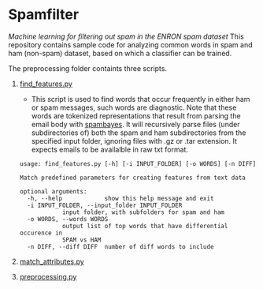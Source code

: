 # Spamfilter
*Machine learning for filtering out spam in the ENRON spam dataset*
This repository contains sample code for analyzing common words in spam and ham (non-spam) dataset, based on which a classifier can be trained. 

The preprocessing folder containts three scripts.

1. [find_features.py](preprocessing/find_features.py)
	- This script is used to find words that occur frequently in either ham or spam messages, such words are diagnostic. Note that these words are tokenized representations that result from parsing the email body with [spambayes](https://sourceforge.net/p/spambayes/code/HEAD/tree/). It will recursively parse files (under subdirectories of) both the spam and ham subdirectories from the specified input folder, ignoring files with .gz or .tar extension. It expects emails to be availalble in raw txt format.
	```
	usage: find_features.py [-h] [-i INPUT_FOLDER] [-o WORDS] [-n DIFF]

	Match predefined parameters for creating features from text data

	optional arguments:
	  -h, --help            show this help message and exit
	  -i INPUT_FOLDER, --input_folder INPUT_FOLDER
				input folder, with subfolders for spam and ham
	  -o WORDS, --words WORDS
				output list of top words that have differential occurence in
				SPAM vs HAM
	  -n DIFF, --diff DIFF  number of diff words to include
	```
	
2. [match_attributes.py](preprocessing/match_attributes.py)
3. [preprocessing.py](preprocessing/preprocessing.py)
